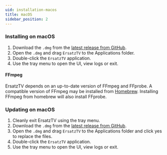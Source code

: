 ```yaml
---
uid: installation-macos
title: macOS
sidebar_position: 2
---
```


### Installing on macOS

1. Download the `.dmg` from the [latest release from GitHub](https://github.com/ErsatzTV/ErsatzTV/releases).
2. Open the `.dmg` and drag `ErsatzTV` to the Applications folder.
3. Double-click the `ErsatzTV` application.
4. Use the tray menu to open the UI, view logs or exit.

#### FFmpeg

ErsatzTV depends on an up-to-date version of FFmpeg and FFprobe. A compatible version of FFmpeg may be installed from [Homebrew](https://formulae.brew.sh/formula/ffmpeg). Installing FFmpeg from homebrew will also install FFprobe.

### Updating on macOS

1. Cleanly exit ErsatzTV using the tray menu.
2. Download the `.dmg` from the [latest release from GitHub](https://github.com/ErsatzTV/ErsatzTV/releases).
3. Open the `.dmg` and drag `ErsatzTV` to the Applications folder and click yes to replace the files.
4. Double-click the `ErsatzTV` application.
5. Use the tray menu to open the UI, view logs or exit.

